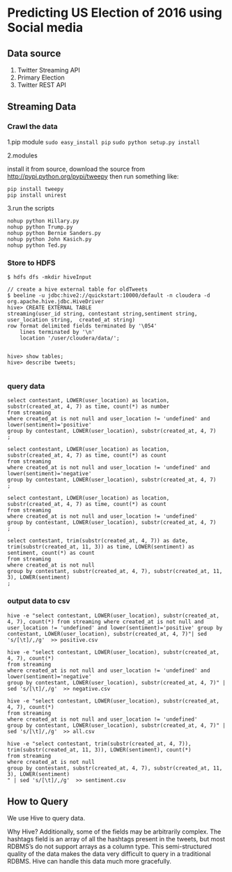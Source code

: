 # Predicting US Election of 2016 using Social media



## Data source

1. Twitter Streaming API
2. Primary Election 
3. Twitter REST API



## Streaming Data

### Crawl the data

1.pip module
`sudo easy_install pip`
`sudo python setup.py install`



2.modules

install it from source, download the source from http://pypi.python.org/pypi/tweepy then run something like:

```
pip install tweepy
pip install unirest

```



3.run the scripts

```
nohup python Hillary.py
nohup python Trump.py
nohup python Bernie Sanders.py
nohup python John Kasich.py
nohup python Ted.py

```





### Store to HDFS

```
$ hdfs dfs -mkdir hiveInput

// create a hive external table for oldTweets
$ beeline -u jdbc:hive2://quickstart:10000/default -n cloudera -d org.apache.hive.jdbc.HiveDriver
hive> CREATE EXTERNAL TABLE 
streaming(user_id string, contestant string,sentiment string, user_location string,  created_at string)
row format delimited fields terminated by '\054'
    lines terminated by '\n'
    location '/user/cloudera/data/';


hive> show tables;
hive> describe tweets;


```



### query data

```
select contestant, LOWER(user_location) as location, substr(created_at, 4, 7) as time, count(*) as number
from streaming
where created_at is not null and user_location != 'undefined' and lower(sentiment)='positive'
group by contestant, LOWER(user_location), substr(created_at, 4, 7)
;

select contestant, LOWER(user_location) as location, substr(created_at, 4, 7) as time, count(*) as count
from streaming
where created_at is not null and user_location != 'undefined' and lower(sentiment)='negative'
group by contestant, LOWER(user_location), substr(created_at, 4, 7)
;

select contestant, LOWER(user_location) as location, substr(created_at, 4, 7) as time, count(*) as count
from streaming
where created_at is not null and user_location != 'undefined'
group by contestant, LOWER(user_location), substr(created_at, 4, 7)
;

select contestant, trim(substr(created_at, 4, 7)) as date, trim(substr(created_at, 11, 3)) as time, LOWER(sentiment) as sentiment, count(*) as count
from streaming
where created_at is not null
group by contestant, substr(created_at, 4, 7), substr(created_at, 11, 3), LOWER(sentiment)
;

```



### output data to csv

```
hive -e "select contestant, LOWER(user_location), substr(created_at, 4, 7), count(*) from streaming where created_at is not null and user_location != 'undefined' and lower(sentiment)='positive' group by contestant, LOWER(user_location), substr(created_at, 4, 7)"| sed 's/[\t]/,/g'  >> positive.csv

hive -e "select contestant, LOWER(user_location), substr(created_at, 4, 7), count(*)
from streaming
where created_at is not null and user_location != 'undefined' and lower(sentiment)='negative'
group by contestant, LOWER(user_location), substr(created_at, 4, 7)" | sed 's/[\t]/,/g'  >> negative.csv

hive -e "select contestant, LOWER(user_location), substr(created_at, 4, 7), count(*)
from streaming
where created_at is not null and user_location != 'undefined'
group by contestant, LOWER(user_location), substr(created_at, 4, 7)" | sed 's/[\t]/,/g'  >> all.csv

hive -e "select contestant, trim(substr(created_at, 4, 7)), trim(substr(created_at, 11, 3)), LOWER(sentiment), count(*)
from streaming
where created_at is not null
group by contestant, substr(created_at, 4, 7), substr(created_at, 11, 3), LOWER(sentiment)
" | sed 's/[\t]/,/g'  >> sentiment.csv

```





## How to Query

We use Hive to query data.

Why Hive?
Additionally, some of the fields may be arbitrarily complex. The hashtags field is an array of all the hashtags present in the tweets, but most RDBMS’s do not support arrays as a column type. 
This semi-structured quality of the data makes the data very difficult to query in a traditional RDBMS. Hive can handle this data much more gracefully.




